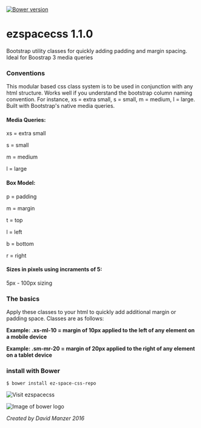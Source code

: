 [![Bower version](https://badge.fury.io/bo/ez-space.svg)](https://badge.fury.io/bo/ez-space)

# ezspacecss 1.1.0

Bootstrap utility classes for quickly adding padding and margin spacing. Ideal for Boostrap 3 media queries

### Conventions

This modular based css class system is to be used in conjunction with any html structure. Works well if you understand the bootstrap column naming convention. For instance, xs = extra small, s = small, m = medium, l = large. Built with Bootstrap's native media queries.

#### Media Queries:

xs = extra small

s = small

m = medium

l = large

#### Box Model:

p = padding

m = margin

t = top

l = left

b = bottom

r = right

#### Sizes in pixels using incraments of 5:

5px - 100px sizing

### The basics

Apply these classes to your html to quickly add additional margin or padding space. Classes are as follows:

**Example: .xs-ml-10 = margin of 10px applied to the left of any element on a mobile device**

**Example: .sm-mr-20 = margin of 20px applied to the right of any element on a tablet device**

### install with Bower

```
$ bower install ez-space-css-repo
```

![Visit ezspacecss](http://ezspacecss.com)

![Image of bower logo](https://bower.io/img/bower-logo.svg)


*Created by David Manzer 2016*
